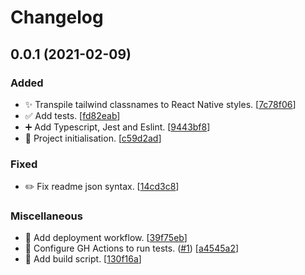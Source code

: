 # Changelog

<a name="0.0.1"></a>
## 0.0.1 (2021-02-09)

### Added

- ✨ Transpile tailwind classnames to React Native styles. [[7c78f06](https://github.com/mathieutu/babel-plugin-tailwind-rn-classname/commit/7c78f06c06c9ca8d9e0350f64fb9c452f855bf59)]
- ✅ Add tests. [[fd82eab](https://github.com/mathieutu/babel-plugin-tailwind-rn-classname/commit/fd82eab68b0bd44e4effe19d757fef73550ad455)]
- ➕ Add Typescript, Jest and Eslint. [[9443bf8](https://github.com/mathieutu/babel-plugin-tailwind-rn-classname/commit/9443bf80bf0b913e608f6fb564a29055b4ea9bb7)]
- 🎉 Project initialisation. [[c59d2ad](https://github.com/mathieutu/babel-plugin-tailwind-rn-classname/commit/c59d2adbed47ab30de29ef432b5d667bc7916b00)]

### Fixed

- ✏️ Fix readme json syntax. [[14cd3c8](https://github.com/mathieutu/babel-plugin-tailwind-rn-classname/commit/14cd3c862625fc808e7cef7d0becc749daf50ed2)]

### Miscellaneous

- 🚀 Add deployment workflow. [[39f75eb](https://github.com/mathieutu/babel-plugin-tailwind-rn-classname/commit/39f75eb96ef233e3402df9a8284b94e3521dd71d)]
- 👷 Configure GH Actions to run tests. ([#1](https://github.com/mathieutu/babel-plugin-tailwind-rn-classname/issues/1)) [[a4545a2](https://github.com/mathieutu/babel-plugin-tailwind-rn-classname/commit/a4545a260021c03530f8fe4f6e8aa9eac9601808)]
- 👷 Add build script. [[130f16a](https://github.com/mathieutu/babel-plugin-tailwind-rn-classname/commit/130f16a9e15f1e6a48c3c6ab709a4ec5f629cde5)]


